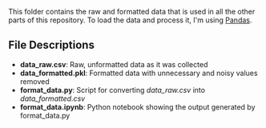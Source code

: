 This folder contains the raw and formatted data that is used in all the other parts of this repository. To load the data and process it, I'm using [Pandas](https://pandas.pydata.org/).

## File Descriptions
* **data_raw.csv**: Raw, unformatted data as it was collected
* **data_formatted.pkl**: Formatted data with unnecessary and noisy values removed
* **format_data.py**: Script for converting *data_raw.csv* into *data_formatted.csv*
* **format_data.ipynb**: Python notebook showing the output generated by format_data.py
